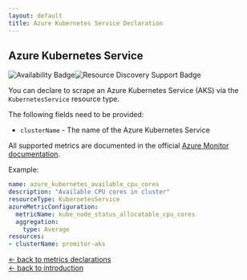 ```yaml
---
layout: default
title: Azure Kubernetes Service Declaration
---
```


## Azure Kubernetes Service

![Availability Badge](https://img.shields.io/badge/Available%20Starting-v2.0-green.svg)![Resource Discovery Support Badge](https://img.shields.io/badge/Support%20for%20Resource%20Discovery-Yes-green.svg)

You can declare to scrape an Azure Kubernetes Service (AKS)
via the `KubernetesService` resource type.

The following fields need to be provided:

- `clusterName` - The name of the Azure Kubernetes Service

All supported metrics are documented in the official [Azure Monitor documentation](https://docs.microsoft.com/en-us/azure/azure-monitor/platform/metrics-supported#microsoftcontainerservicemanagedclusters).

Example:

```yaml
name: azure_kubernetes_available_cpu_cores
description: "Available CPU cores in cluster"
resourceType: KubernetesService
azureMetricConfiguration:
  metricName: kube_node_status_allocatable_cpu_cores
  aggregation:
    type: Average
resources:
- clusterName: promitor-aks
```

<!-- markdownlint-disable MD033 -->
[&larr; back to metrics declarations](/configuration/v2.x/metrics)<br />
[&larr; back to introduction](/)
<!-- markdownlint-enable -->
